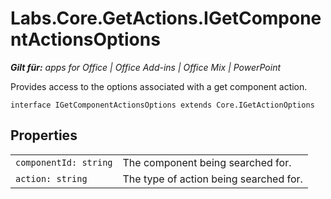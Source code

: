 
# Labs.Core.GetActions.IGetComponentActionsOptions

 _**Gilt für:** apps for Office | Office Add-ins | Office Mix | PowerPoint_

Provides access to the options associated with a get component action.

```
interface IGetComponentActionsOptions extends Core.IGetActionOptions
```


## Properties


|||
|:-----|:-----|
| `componentId: string`|The component being searched for.|
| `action: string`|The type of action being searched for.|
